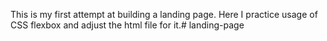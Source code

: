 This is my first attempt at building a landing page. Here I practice usage of CSS flexbox and adjust the html file for it.# landing-page
